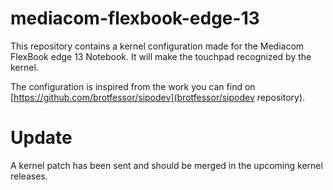 # mediacom-flexbook-edge-13

This repository contains a kernel configuration made for the Mediacom FlexBook edge 13 Notebook. It will make the touchpad recognized by the kernel.

The configuration is inspired from the work you can find on [https://github.com/brotfessor/sipodev](brotfessor/sipodev repository). 

# Update

A kernel patch has been sent and should be merged in the upcoming kernel releases.
